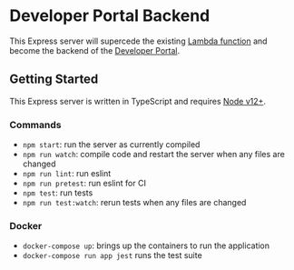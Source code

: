 # Developer Portal Backend

This Express server will supercede the existing [Lambda function](https://github.com/department-of-veterans-affairs/developer-portal-lambda-backend) and become the backend of the [Developer Portal](https://developer.va.gov/apply).

## Getting Started

This Express server is written in TypeScript and requires [Node v12+](https://nodejs.org/en/download/).

### Commands
- `npm start`: run the server as currently compiled
- `npm run watch`: compile code and restart the server when any files are changed
- `npm run lint`: run eslint 
- `npm run pretest`: run eslint for CI 
- `npm test`: run tests 
- `npm run test:watch`: rerun tests when any files are changed

### Docker
- `docker-compose up`: brings up the containers to run the application
- `docker-compose run app jest` runs the test suite

